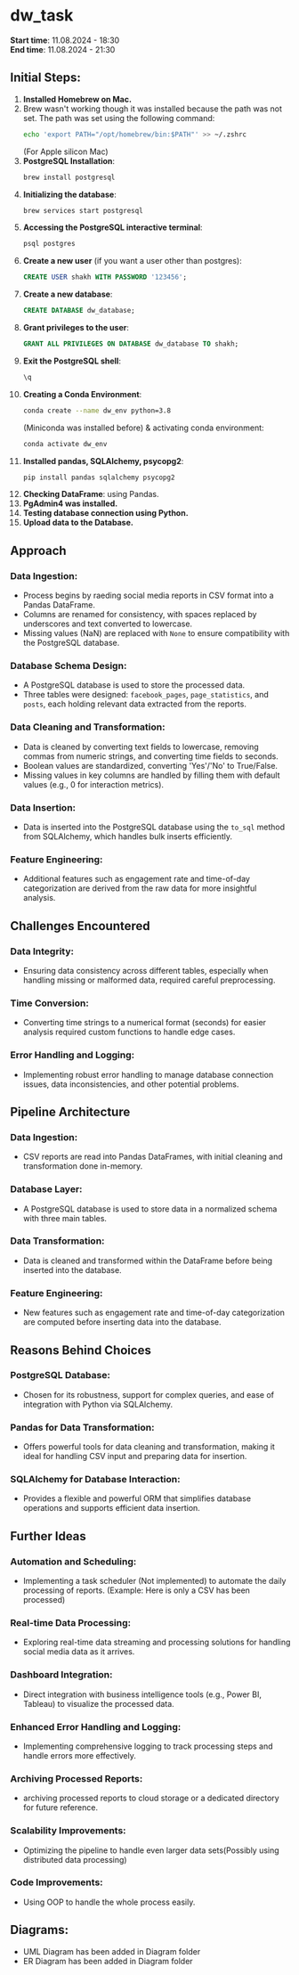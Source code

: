 # dw_task

**Start time**: 11.08.2024 - 18:30  
**End time**: 11.08.2024 - 21:30

## Initial Steps:

1. **Installed Homebrew on Mac.**
2. Brew wasn't working though it was installed because the path was not set. The path was set using the following command:
    ```bash
    echo 'export PATH="/opt/homebrew/bin:$PATH"' >> ~/.zshrc
    ```
   (For Apple silicon Mac)
3. **PostgreSQL Installation**: 
    ```bash
    brew install postgresql
    ```
4. **Initializing the database**: 
    ```bash
    brew services start postgresql
    ```
5. **Accessing the PostgreSQL interactive terminal**: 
    ```bash
    psql postgres
    ```
6. **Create a new user** (if you want a user other than postgres):
    ```sql
    CREATE USER shakh WITH PASSWORD '123456';
    ```
7. **Create a new database**: 
    ```sql
    CREATE DATABASE dw_database;
    ```
8. **Grant privileges to the user**: 
    ```sql
    GRANT ALL PRIVILEGES ON DATABASE dw_database TO shakh;
    ```
9. **Exit the PostgreSQL shell**: 
    ```bash
    \q
    ```
10. **Creating a Conda Environment**: 
    ```bash
    conda create --name dw_env python=3.8
    ```
    (Miniconda was installed before) & activating conda environment: 
    ```bash
    conda activate dw_env
    ```
11. **Installed pandas, SQLAlchemy, psycopg2**: 
    ```bash
    pip install pandas sqlalchemy psycopg2
    ```
12. **Checking DataFrame**: using Pandas.
13. **PgAdmin4 was installed.**
14. **Testing database connection using Python.**
15. **Upload data to the Database.**

## Approach

### Data Ingestion:
- Process begins by raeding social media reports in CSV format into a Pandas DataFrame.
- Columns are renamed for consistency, with spaces replaced by underscores and text converted to lowercase.
- Missing values (NaN) are replaced with `None` to ensure compatibility with the PostgreSQL database.

### Database Schema Design:
- A PostgreSQL database is used to store the processed data.
- Three tables were designed: `facebook_pages`, `page_statistics`, and `posts`, each holding relevant data extracted from the reports.

### Data Cleaning and Transformation:
- Data is cleaned by converting text fields to lowercase, removing commas from numeric strings, and converting time fields to seconds.
- Boolean values are standardized, converting 'Yes'/'No' to True/False.
- Missing values in key columns are handled by filling them with default values (e.g., 0 for interaction metrics).

### Data Insertion:
- Data is inserted into the PostgreSQL database using the `to_sql` method from SQLAlchemy, which handles bulk inserts efficiently.

### Feature Engineering:
- Additional features such as engagement rate and time-of-day categorization are derived from the raw data for more insightful analysis.

## Challenges Encountered

### Data Integrity:
- Ensuring data consistency across different tables, especially when handling missing or malformed data, required careful preprocessing.

### Time Conversion:
- Converting time strings to a numerical format (seconds) for easier analysis required custom functions to handle edge cases.

### Error Handling and Logging:
- Implementing robust error handling to manage database connection issues, data inconsistencies, and other potential problems.

## Pipeline Architecture

### Data Ingestion:
- CSV reports are read into Pandas DataFrames, with initial cleaning and transformation done in-memory.

### Database Layer:
- A PostgreSQL database is used to store data in a normalized schema with three main tables.

### Data Transformation:
- Data is cleaned and transformed within the DataFrame before being inserted into the database.

### Feature Engineering:
- New features such as engagement rate and time-of-day categorization are computed before inserting data into the database.

## Reasons Behind Choices

### PostgreSQL Database:
- Chosen for its robustness, support for complex queries, and ease of integration with Python via SQLAlchemy.

### Pandas for Data Transformation:
- Offers powerful tools for data cleaning and transformation, making it ideal for handling CSV input and preparing data for insertion.

### SQLAlchemy for Database Interaction:
- Provides a flexible and powerful ORM that simplifies database operations and supports efficient data insertion.

## Further Ideas

### Automation and Scheduling:
- Implementing a task scheduler (Not implemented) to automate the daily processing of reports. (Example: Here is only a CSV has been processed)

### Real-time Data Processing:
- Exploring real-time data streaming and processing solutions for handling social media data as it arrives.

### Dashboard Integration:
- Direct integration with business intelligence tools (e.g., Power BI, Tableau) to visualize the processed data.

### Enhanced Error Handling and Logging:
- Implementing comprehensive logging to track processing steps and handle errors more effectively.

### Archiving Processed Reports:
- archiving processed reports to cloud storage or a dedicated directory for future reference.

### Scalability Improvements:
- Optimizing the pipeline to handle even larger data sets(Possibly using distributed data processing)

### Code Improvements:
- Using OOP to handle the whole process easily.



## Diagrams:

- UML Diagram has been added in Diagram folder
- ER Diagram has been added in Diagram folder